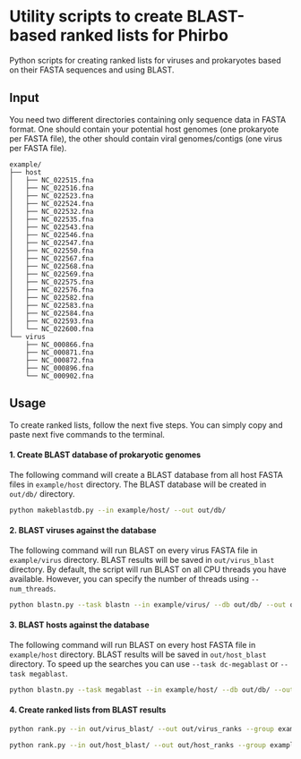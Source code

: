 # Utility scripts to create BLAST-based ranked lists for Phirbo

Python scripts for creating ranked lists for viruses and prokaryotes based on their FASTA sequences and using BLAST.

## Input

You need two different directories containing only sequence data in FASTA format. One should contain your potential host genomes (one prokaryote per FASTA file), the other should contain viral genomes/contigs (one virus per FASTA file).

```
example/
├── host
│   ├── NC_022515.fna
│   ├── NC_022516.fna
│   ├── NC_022523.fna
│   ├── NC_022524.fna
│   ├── NC_022532.fna
│   ├── NC_022535.fna
│   ├── NC_022543.fna
│   ├── NC_022546.fna
│   ├── NC_022547.fna
│   ├── NC_022550.fna
│   ├── NC_022567.fna
│   ├── NC_022568.fna
│   ├── NC_022569.fna
│   ├── NC_022575.fna
│   ├── NC_022576.fna
│   ├── NC_022582.fna
│   ├── NC_022583.fna
│   ├── NC_022584.fna
│   ├── NC_022593.fna
│   └── NC_022600.fna
└── virus
    ├── NC_000866.fna
    ├── NC_000871.fna
    ├── NC_000872.fna
    ├── NC_000896.fna
    └── NC_000902.fna
```

## Usage

To create ranked lists, follow the next five steps. You can simply copy and paste next five commands to the terminal.


#### 1. Create BLAST database of prokaryotic genomes

The following command will create a BLAST database from all host FASTA files in `example/host` directory. The BLAST database will be created in `out/db/` directory.

```bash
python makeblastdb.py --in example/host/ --out out/db/
```


#### 2. BLAST viruses against the database

The following command will run BLAST on every virus FASTA file in `example/virus` directory. BLAST results will be saved in `out/virus_blast` directory. By default, the script will run BLAST on all CPU threads you have available. However, you can specify the number of threads using `--num_threads`.

```bash
python blastn.py --task blastn --in example/virus/ --db out/db/ --out out/virus_blast
```


#### 3. BLAST hosts against the database

The following command will run BLAST on every host FASTA file in `example/host` directory. BLAST results will be saved in `out/host_blast` directory. To speed up the searches you can use `--task dc-megablast` or `--task megablast`.

```bash
python blastn.py --task megablast --in example/host/ --db out/db/ --out out/host_blast --num_threads 4
```



#### 4. Create ranked lists from BLAST results


```bash
python rank.py --in out/virus_blast/ --out out/virus_ranks --group example/groups.txt --num_threads 4
```

```bash
python rank.py --in out/host_blast/ --out out/host_ranks --group example/groups.txt --num_threads 4
```